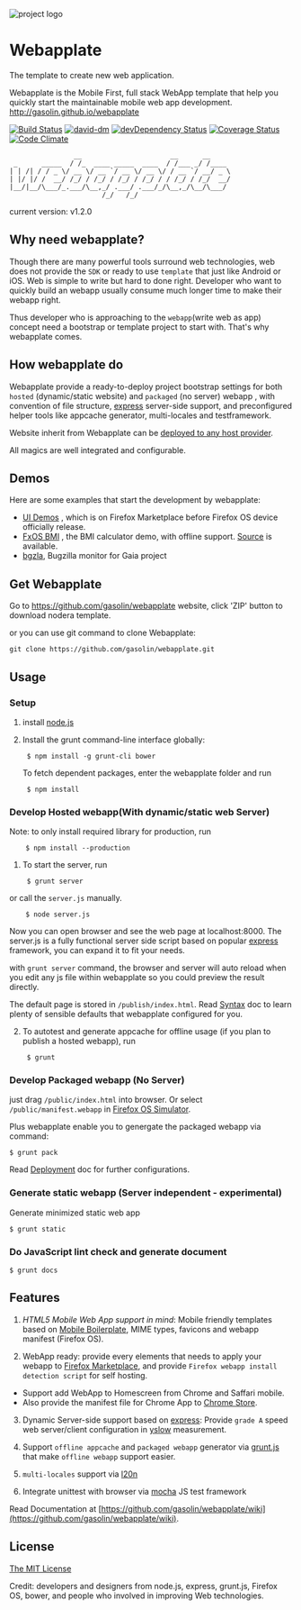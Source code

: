 ![project logo](https://raw.github.com/gasolin/webapplate/master/public/style/icons/icon128.png) 

# Webapplate 

The template to create new web application.

Webapplate is the Mobile First, full stack WebApp template that help you quickly start the maintainable mobile web app development.
http://gasolin.github.io/webapplate

[![Build Status](https://travis-ci.org/gasolin/webapplate.png)](https://travis-ci.org/gasolin/webapplate) [![david-dm](https://david-dm.org/gasolin/webapplate.png)](https://david-dm.org/gasolin/webapplate) [![devDependency Status](https://david-dm.org/gasolin/webapplate/dev-status.svg)](https://david-dm.org/gasolin/webapplate#info=devDependencies) [![Coverage Status](https://coveralls.io/repos/gasolin/webapplate/badge.png?branch=master)](https://coveralls.io/r/gasolin/webapplate?branch=master) [![Code Climate](https://codeclimate.com/github/gasolin/webapplate.png)](https://codeclimate.com/github/gasolin/webapplate)

~~~
                __                      __      __
 _      _____  / /_  ____ _____  ____  / /___ _/ /____
| | /| / / _ \/ __ \/ __ `/ __ \/ __ \/ / __ `/ __/ _ \
| |/ |/ /  __/ /_/ / /_/ / /_/ / /_/ / / /_/ / /_/  __/
|__/|__/\___/_.___/\__,_/ .___/ .___/_/\__,_/\__/\___/
                       /_/   /_/
~~~
current version: v1.2.0

## Why need webapplate?

Though there are many powerful tools surround web technologies, web does not provide the `SDK` or ready to use `template` that just like Android or iOS. Web is simple to write but hard to done right. Developer who want to quickly build an webapp usually consume much longer time to make their webapp right.

Thus developer who is approaching to the `webapp`(write web as app) concept need a bootstrap or template project to start with. That's why webapplate comes.


## How webapplate do

Webapplate provide a ready-to-deploy project bootstrap settings for both `hosted` (dynamic/static website) and `packaged` (no server) webapp
, with convention of file structure, [express](http://expressjs.com/) server-side support,
and preconfigured helper tools like appcache generator, multi-locales and testframework.

Website inherit from Webapplate can be [deployed to any host provider](https://github.com/gasolin/webapplate/wiki/Deployment).

All magics are well integrated and configurable.


## Demos

Here are some examples that start the development by webapplate:

* [UI Demos](https://marketplace.firefox.com/app/ui-demos/) , which is on Firefox Marketplace before Firefox OS device officially release.
* [FxOS BMI](http://gasolin.github.io/fxosbmi/public/index.html) , the BMI calculator demo, with offline support. [Source](https://github.com/gasolin/fxosbmi) is available.
* [bgzla](http://gasolin.github.io/bgzla/), Bugzilla monitor for Gaia project


## Get Webapplate

Go to https://github.com/gasolin/webapplate website, click 'ZIP' button to download nodera template.

or you can use git command to clone Webapplate:

    git clone https://github.com/gasolin/webapplate.git


## Usage

### Setup

1. install [node.js](http://www.nodejs.org)

2. Install the grunt command-line interface globally:

        $ npm install -g grunt-cli bower

   To fetch dependent packages, enter the webapplate folder and run

        $ npm install

### Develop Hosted webapp(With dynamic/static web Server)

Note: to only install required library for production, run

        $ npm install --production

1. To start the server, run

        $ grunt server

or call the `server.js` manually.

        $ node server.js

Now you can open browser and see the web page at localhost:8000. The server.js is a fully functional server side script based on popular [express](http://expressjs.com/) framework, you can expand it to fit your needs.

with `grunt server` command, the browser and server will auto reload when you edit any js file within webapplate so you could preview the result directly.

  The default page is stored in `/publish/index.html`. Read [Syntax](https://github.com/gasolin/webapplate/wiki/Syntax) doc to learn plenty of sensible defaults that webapplate configured for you.

2. To autotest and generate appcache for offline usage (if you plan to publish a hosted webapp), run

        $ grunt

### Develop Packaged webapp (No Server)

just drag `/public/index.html` into browser. Or select `/public/manifest.webapp` in [Firefox OS Simulator](https://developer.mozilla.org/en-US/docs/Tools/Firefox_OS_Simulator).

Plus webapplate enable you to genergate the packaged webapp via command:

    $ grunt pack

Read [Deployment](https://github.com/gasolin/webapplate/wiki/Deployment#3-packaged-webapp) doc for further configurations.

### Generate static webapp (Server independent - experimental)

Generate minimized static web app

    $ grunt static

### Do JavaScript lint check and generate document

    $ grunt docs

## Features

1. *HTML5 Mobile Web App support in mind*: Mobile friendly templates based on [Mobile Boilerplate](https://github.com/h5bp/mobile-boilerplate), MIME types, favicons and webapp manifest (Firefox OS).

2. WebApp ready: provide every elements that needs to apply your webapp to [Firefox Marketplace](http://marketplace.firefox.com/), and provide `Firefox webapp install detection script` for self hosting. 
  * Support add WebApp to Homescreen from Chrome and Saffari mobile.
  * Also provide the manifest file for Chrome App to [Chrome Store](https://chrome.google.com/webstore).

3. Dynamic Server-side support based on [express](http://www.expressjs.com): Provide `grade A` speed web server/client configuration in [yslow](http://developer.yahoo.com/yslow/) measurement.

4. Support `offline appcache` and `packaged webapp` generator via [grunt.js](https://github.com/gunta/grunt-manifest) that make `offline webapp` support easier.

5. `multi-locales` support via [l20n](https://github.com/l20n/l20n.js/blob/master/docs/html.md)

6. Integrate unittest with browser via [mocha](http://visionmedia.github.io/mocha/) JS test framework


Read Documentation at [https://github.com/gasolin/webapplate/wiki](https://github.com/gasolin/webapplate/wiki).


## License

[The MIT License](http://opensource.org/licenses/MIT)

Credit: developers and designers from node.js, express, grunt.js, Firefox OS, bower, and people who involved in improving Web technologies.
